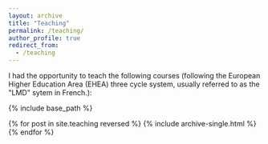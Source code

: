 ```yaml
---
layout: archive
title: "Teaching"
permalink: /teaching/
author_profile: true
redirect_from:
  - /teaching
---
```

I had the opportunity to teach the following courses (following the European Higher Education Area (EHEA) three cycle system, usually referred to as the "LMD" sytem in French.):



{% include base_path %}

{% for post in site.teaching reversed %}
  {% include archive-single.html %}
{% endfor %}
